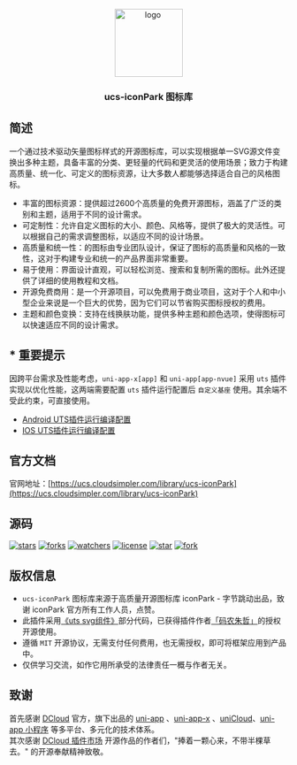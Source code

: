<p align="center"><img alt="logo" src="https://ucs.cloudsimpler.com/logo/iconPark.svg" width="123"></p>
<h3 align="center">ucs-iconPark 图标库</h3>

## 简述
一个通过技术驱动矢量图标样式的开源图标库，可以实现根据单一SVG源文件变换出多种主题，具备丰富的分类、更轻量的代码和更灵活的使用场景；致力于构建高质量、统一化、可定义的图标资源，让大多数人都能够选择适合自己的风格图标。

- 丰富的图标资源：提供超过2600个高质量的免费开源图标，涵盖了广泛的类别和主题，适用于不同的设计需求。
- 可定制性：允许自定义图标的大小、颜色、风格等，提供了极大的灵活性。可以根据自己的需求调整图标，以适应不同的设计场景。
- 高质量和统一性：的图标由专业团队设计，保证了图标的高质量和风格的一致性，这对于构建专业和统一的产品界面非常重要。
- 易于使用：界面设计直观，可以轻松浏览、搜索和复制所需的图标。此外还提供了详细的使用教程和文档。
- 开源免费商用：是一个开源项目，可以免费用于商业项目，这对于个人和中小型企业来说是一个巨大的优势，因为它们可以节省购买图标授权的费用。
- 主题和颜色变换：支持在线换肤功能，提供多种主题和颜色选项，使得图标可以快速适应不同的设计需求。

## * 重要提示
因跨平台需求及性能考虑，`uni-app-x[app]` 和 `uni-app[app-nvue]` 采用 `uts` 插件实现以优化性能，这两端需要配置 `uts` 插件运行配置后 `自定义基座` 使用。其余端不受此约束，可直接使用。  
- [Android UTS插件运行编译配置](https://uniapp.dcloud.net.cn/tutorial/run/uts-development-android.html)
- [IOS UTS插件运行编译配置](https://uniapp.dcloud.net.cn/tutorial/run/uts-development-ios.html)

## 官方文档
官网地址：[https://ucs.cloudsimpler.com/library/ucs-iconPark](https://ucs.cloudsimpler.com/library/ucs-iconPark)

## 源码
[![stars](https://img.shields.io/github/stars/cloudsimpler/uni-ucs-design?style=social)](https://github.com/cloudsimpler/uni-ucs-design/tree/master/uni_modules/ucs-icon-park)
[![forks](https://img.shields.io/github/forks/cloudsimpler/uni-ucs-design?style=social)](https://github.com/cloudsimpler/uni-ucs-design/tree/master/uni_modules/ucs-icon-park)
[![watchers](https://img.shields.io/github/watchers/cloudsimpler/uni-ucs-design?style=social)](https://github.com/cloudsimpler/uni-ucs-design/tree/master/uni_modules/ucs-icon-park)
[![license](https://img.shields.io/github/license/cloudsimpler/uni-ucs-design?style=social)](https://github.com/cloudsimpler/uni-ucs-design/tree/master/uni_modules/ucs-icon-park)
[![star](https://gitee.com/cloudsimpler/uni-ucs-design/badge/star.svg?theme=white)](https://gitee.com/cloudsimpler/uni-ucs-design/tree/master/uni_modules/ucs-icon-park)
[![fork](https://gitee.com/cloudsimpler/uni-ucs-design/badge/fork.svg?theme=white)](https://gitee.com/cloudsimpler/uni-ucs-design/tree/master/uni_modules/ucs-icon-park)

## 版权信息
- `ucs-iconPark` 图标库来源于高质量开源图标库 iconPark - 字节跳动出品，致谢 iconPark 官方所有工作人员，点赞。
- 此插件采用[《uts svg组件》](https://ext.dcloud.net.cn/plugin?id=14948)部分代码，已获得插件作者[「码农朱哲」](https://ext.dcloud.net.cn/publisher?id=9053)的授权开源使用。
- 遵循 `MIT` 开源协议，无需支付任何费用，也无需授权，即可将框架应用到产品中。
- 仅供学习交流，如作它用所承受的法律责任一概与作者无关。

## 致谢
首先感谢 [DCloud](https://www.dcloud.io/) 官方，旗下出品的 [uni-app](https://uniapp.dcloud.net.cn/) 、[uni-app-x](https://uniapp.dcloud.net.cn/uni-app-x/) 、[uniCloud](https://uniapp.dcloud.net.cn/uniCloud/)、[uni-app 小程序](https://nativesupport.dcloud.net.cn/README) 等多平台、多元化的技术体系。  
其次感谢 [DCloud 插件市场](https://ext.dcloud.net.cn/) 开源作品的作者们，"捧着一颗心来，不带半棵草去。" 的开源奉献精神致敬。
